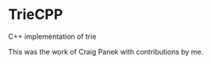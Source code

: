 TrieCPP
=======

C++ implementation of trie

This was the work of Craig Panek with contributions by me.
